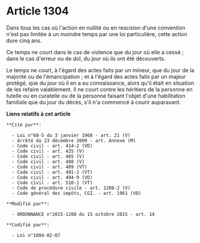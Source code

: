 # Article 1304

Dans tous les cas où l'action en nullité ou en rescision d'une convention n'est pas limitée à un moindre temps par une loi
particulière, cette action dure cinq ans.

Ce temps ne court dans le cas de violence que du jour où elle a cessé ; dans le cas d'erreur ou de dol, du jour où ils ont
été découverts.

Le temps ne court, à l'égard des actes faits par un mineur, que du jour de la majorité ou de l'émancipation ; et à l'égard
des actes faits par un majeur protégé, que du jour où il en a eu connaissance, alors qu'il était en situation de les refaire
valablement. Il ne court contre les héritiers de la personne en tutelle ou en curatelle ou de la personne faisant l'objet
d'une habilitation familiale que du jour du décès, s'il n'a commencé à courir auparavant.

**Liens relatifs à cet article**

	**Cité par**:

	  - Loi n°68-5 du 3 janvier 1968 - art. 21 (V)
	  - Arrêté du 23 décembre 2009 - art. Annexe (M)
	  - Code civil - art. 414-2 (VD)
	  - Code civil - art. 435 (V)
	  - Code civil - art. 465 (V)
	  - Code civil - art. 488 (V)
	  - Code civil - art. 489 (VT)
	  - Code civil - art. 491-2 (VT)
	  - Code civil - art. 494-9 (VD)
	  - Code civil - art. 510-1 (VT)
	  - Code de procédure civile - art. 1200-2 (V)
	  - Code général des impôts, CGI. - art. 1961 (VD)

	**Modifié par**:

	  - ORDONNANCE n°2015-1288 du 15 octobre 2015 - art. 14

	**Codifié par**:

	  - Loi n°1804-02-07
